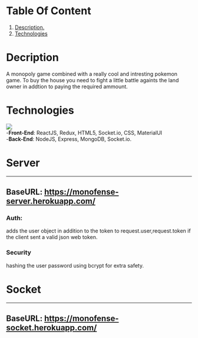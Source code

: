 # Table Of Content

1. [ Description. ](#desc)
2. [Technologies](#tech)

<a name="desc"></a>

# Decription

A monopoly game combined with a really cool and intresting pokemon game.
To buy the house you need to fight a little battle againts the land owner in addtion to paying the required ammount.

<a name="tech"></a>

# Technologies

![](https://miro.medium.com/max/2600/1*FVtCyRdJ6KOr4YswTtwMeA.jpeg) <br/> -**Front-End**: ReactJS, Redux, HTML5, Socket.io, CSS, MaterialUI <br /> -**Back-End**: NodeJS, Express, MongoDB, Socket.io.




<a name="restApi"></a>

# Server

---

## BaseURL: https://monofense-server.herokuapp.com/



### Auth:

adds the user object in addition to the token to request.user,request.token if the client sent a valid json web token.<br />

### Security

hashing the user password using bcrypt for extra safety.<br />


# Socket

---

## BaseURL: https://monofense-socket.herokuapp.com/



